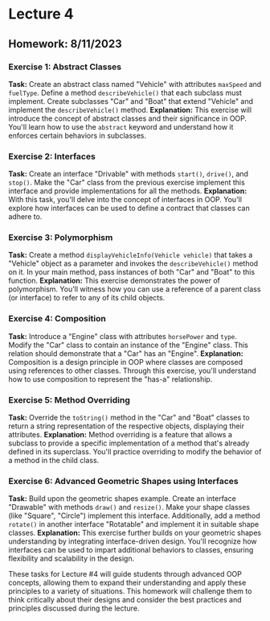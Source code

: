 # Lecture 4
## Homework: 8/11/2023

### Exercise 1: Abstract Classes
**Task:** Create an abstract class named "Vehicle" with attributes `maxSpeed` and `fuelType`. Define a method `describeVehicle()` that each subclass must implement. Create subclasses "Car" and "Boat" that extend "Vehicle" and implement the `describeVehicle()` method.
**Explanation:** This exercise will introduce the concept of abstract classes and their significance in OOP. You'll learn how to use the `abstract` keyword and understand how it enforces certain behaviors in subclasses.

### Exercise 2: Interfaces
**Task:** Create an interface "Drivable" with methods `start()`, `drive()`, and `stop()`. Make the "Car" class from the previous exercise implement this interface and provide implementations for all the methods.
**Explanation:** With this task, you'll delve into the concept of interfaces in OOP. You'll explore how interfaces can be used to define a contract that classes can adhere to.

### Exercise 3: Polymorphism
**Task:** Create a method `displayVehicleInfo(Vehicle vehicle)` that takes a "Vehicle" object as a parameter and invokes the `describeVehicle()` method on it. In your main method, pass instances of both "Car" and "Boat" to this function.
**Explanation:** This exercise demonstrates the power of polymorphism. You'll witness how you can use a reference of a parent class (or interface) to refer to any of its child objects.

### Exercise 4: Composition
**Task:** Introduce a "Engine" class with attributes `horsePower` and `type`. Modify the "Car" class to contain an instance of the "Engine" class. This relation should demonstrate that a "Car" has an "Engine".
**Explanation:** Composition is a design principle in OOP where classes are composed using references to other classes. Through this exercise, you'll understand how to use composition to represent the "has-a" relationship.

### Exercise 5: Method Overriding
**Task:** Override the `toString()` method in the "Car" and "Boat" classes to return a string representation of the respective objects, displaying their attributes.
**Explanation:** Method overriding is a feature that allows a subclass to provide a specific implementation of a method that's already defined in its superclass. You'll practice overriding to modify the behavior of a method in the child class.

### Exercise 6: Advanced Geometric Shapes using Interfaces
**Task:** Build upon the geometric shapes example. Create an interface "Drawable" with methods `draw()` and `resize()`. Make your shape classes (like "Square", "Circle") implement this interface. Additionally, add a method `rotate()` in another interface "Rotatable" and implement it in suitable shape classes.
**Explanation:** This exercise further builds on your geometric shapes understanding by integrating interface-driven design. You'll recognize how interfaces can be used to impart additional behaviors to classes, ensuring flexibility and scalability in the design.

These tasks for Lecture #4 will guide students through advanced OOP concepts, allowing them to expand their understanding and apply these principles to a variety of situations. This homework will challenge them to think critically about their designs and consider the best practices and principles discussed during the lecture.
